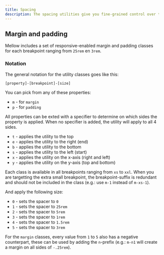 ```yaml
---
title: Spacing
description: The spacing utilities give you fine-grained control over the margin and padding of your elements in a responsive manner.
---
```


## Margin and padding
Mellow includes a set of responsive-enabled margin and padding classes for each breakpoint ranging from `25rem` en `3rem`.

### Notation
The general notation for the utility classes goes like this:

`[property]-[breakpoint]-[size]`

You can pick from any of these properties:

* `m` - for `margin`
* `p` - for `padding`

All properties can be exted with a specifier to determine on which sides the property is applied. When no specifier is added, the utility will apply to all 4 sides.

* `t` - applies the utility to the top
* `e` - applies the utility to the right (end)
* `b` - applies the utility to the bottom
* `s` - applies the utility to the left (start)
* `x` - applies the utility on the x-axis (right and left)
* `y` - applies the utility on the y-axis (top and bottom)

Each class is available in all breakpoints ranging from `xs` to `xxl`. When you are targetting the extra small breakpoint, the breakpoint-suffix is redundant and should not be included in the class (e.g.: use `m-1` instead of `m-xs-1`).

And apply the following size:

* `0` - sets the spacer to `0`
* `1` - sets the spacer to `25rem`
* `2` - sets the spacer to `5rem`
* `3` - sets the spacer to `1rem`
* `4` - sets the spacer to `1.5rem`
* `5` - sets the spacer to `3rem`

For the `margin` classes, every value from `1` to `5` also has a negative counterpart, these can be used by adding the `n`-prefix (e.g.: `m-n1` will create a margin on all sides of `-.25rem`).
